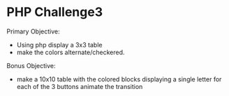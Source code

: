 # PHP Challenge3
Primary Objective:
-  Using php display a 3x3 table
- make the colors alternate/checkered. 

 
Bonus Objective:
-  make a 10x10 table with the colored blocks displaying a single letter for each of the 3 buttons animate the transition

